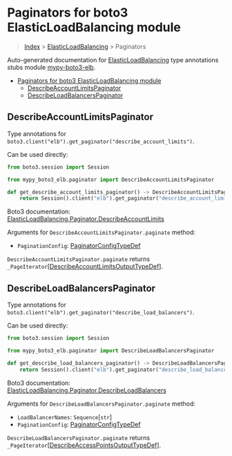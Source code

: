 <a id="paginators-for-boto3-elasticloadbalancing-module"></a>

# Paginators for boto3 ElasticLoadBalancing module

> [Index](../README.md) > [ElasticLoadBalancing](./README.md) > Paginators

Auto-generated documentation for
[ElasticLoadBalancing](https://boto3.amazonaws.com/v1/documentation/api/latest/reference/services/elb.html#ElasticLoadBalancing)
type annotations stubs module
[mypy-boto3-elb](https://pypi.org/project/mypy-boto3-elb/).

- [Paginators for boto3 ElasticLoadBalancing module](#paginators-for-boto3-elasticloadbalancing-module)
  - [DescribeAccountLimitsPaginator](#describeaccountlimitspaginator)
  - [DescribeLoadBalancersPaginator](#describeloadbalancerspaginator)

<a id="describeaccountlimitspaginator"></a>

## DescribeAccountLimitsPaginator

Type annotations for
`boto3.client("elb").get_paginator("describe_account_limits")`.

Can be used directly:

```python
from boto3.session import Session

from mypy_boto3_elb.paginator import DescribeAccountLimitsPaginator

def get_describe_account_limits_paginator() -> DescribeAccountLimitsPaginator:
    return Session().client("elb").get_paginator("describe_account_limits")
```

Boto3 documentation:
[ElasticLoadBalancing.Paginator.DescribeAccountLimits](https://boto3.amazonaws.com/v1/documentation/api/latest/reference/services/elb.html#ElasticLoadBalancing.Paginator.DescribeAccountLimits)

Arguments for `DescribeAccountLimitsPaginator.paginate` method:

- `PaginationConfig`:
  [PaginatorConfigTypeDef](./type_defs.md#paginatorconfigtypedef)

`DescribeAccountLimitsPaginator.paginate` returns
`_PageIterator`\[[DescribeAccountLimitsOutputTypeDef](./type_defs.md#describeaccountlimitsoutputtypedef)\].

<a id="describeloadbalancerspaginator"></a>

## DescribeLoadBalancersPaginator

Type annotations for
`boto3.client("elb").get_paginator("describe_load_balancers")`.

Can be used directly:

```python
from boto3.session import Session

from mypy_boto3_elb.paginator import DescribeLoadBalancersPaginator

def get_describe_load_balancers_paginator() -> DescribeLoadBalancersPaginator:
    return Session().client("elb").get_paginator("describe_load_balancers")
```

Boto3 documentation:
[ElasticLoadBalancing.Paginator.DescribeLoadBalancers](https://boto3.amazonaws.com/v1/documentation/api/latest/reference/services/elb.html#ElasticLoadBalancing.Paginator.DescribeLoadBalancers)

Arguments for `DescribeLoadBalancersPaginator.paginate` method:

- `LoadBalancerNames`: `Sequence`\[`str`\]
- `PaginationConfig`:
  [PaginatorConfigTypeDef](./type_defs.md#paginatorconfigtypedef)

`DescribeLoadBalancersPaginator.paginate` returns
`_PageIterator`\[[DescribeAccessPointsOutputTypeDef](./type_defs.md#describeaccesspointsoutputtypedef)\].
